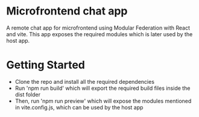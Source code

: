# Microfrontend chat app
A remote chat app for microfrontend using Modular Federation with React and vite. This app exposes the required modules which is later used by the host app.

# Getting Started
- Clone the repo and install all the required dependencies
- Run 'npm run build' which will export the required build files inside the dist folder
- Then, run 'npm run preview' which will expose the modules mentioned in vite.config.js, which can be used by the host app

